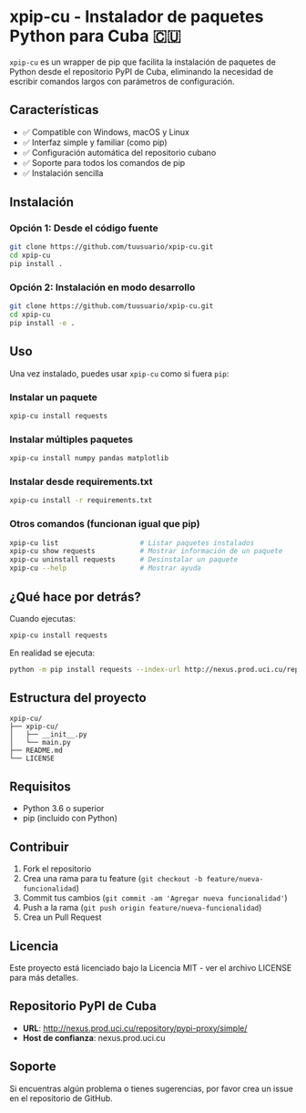 # xpip-cu - Instalador de paquetes Python para Cuba 🇨🇺

`xpip-cu` es un wrapper de pip que facilita la instalación de paquetes de Python desde el repositorio PyPI de Cuba, eliminando la necesidad de escribir comandos largos con parámetros de configuración.

## Características

- ✅ Compatible con Windows, macOS y Linux
- ✅ Interfaz simple y familiar (como pip)
- ✅ Configuración automática del repositorio cubano
- ✅ Soporte para todos los comandos de pip
- ✅ Instalación sencilla

## Instalación

### Opción 1: Desde el código fuente
```bash
git clone https://github.com/tuusuario/xpip-cu.git
cd xpip-cu
pip install .
```

### Opción 2: Instalación en modo desarrollo
```bash
git clone https://github.com/tuusuario/xpip-cu.git
cd xpip-cu
pip install -e .
```

## Uso

Una vez instalado, puedes usar `xpip-cu` como si fuera `pip`:

### Instalar un paquete
```bash
xpip-cu install requests
```

### Instalar múltiples paquetes
```bash
xpip-cu install numpy pandas matplotlib
```

### Instalar desde requirements.txt
```bash
xpip-cu install -r requirements.txt
```

### Otros comandos (funcionan igual que pip)
```bash
xpip-cu list                    # Listar paquetes instalados
xpip-cu show requests           # Mostrar información de un paquete
xpip-cu uninstall requests      # Desinstalar un paquete
xpip-cu --help                  # Mostrar ayuda
```

## ¿Qué hace por detrás?

Cuando ejecutas:
```bash
xpip-cu install requests
```

En realidad se ejecuta:
```bash
python -m pip install requests --index-url http://nexus.prod.uci.cu/repository/pypi-proxy/simple/ --trusted-host nexus.prod.uci.cu
```

## Estructura del proyecto

```
xpip-cu/
├── xpip-cu/
│   ├── __init__.py
│   └── main.py
├── README.md
└── LICENSE
```

## Requisitos

- Python 3.6 o superior
- pip (incluido con Python)

## Contribuir

1. Fork el repositorio
2. Crea una rama para tu feature (`git checkout -b feature/nueva-funcionalidad`)
3. Commit tus cambios (`git commit -am 'Agregar nueva funcionalidad'`)
4. Push a la rama (`git push origin feature/nueva-funcionalidad`)
5. Crea un Pull Request

## Licencia

Este proyecto está licenciado bajo la Licencia MIT - ver el archivo LICENSE para más detalles.

## Repositorio PyPI de Cuba

- **URL**: http://nexus.prod.uci.cu/repository/pypi-proxy/simple/
- **Host de confianza**: nexus.prod.uci.cu

## Soporte

Si encuentras algún problema o tienes sugerencias, por favor crea un issue en el repositorio de GitHub.
